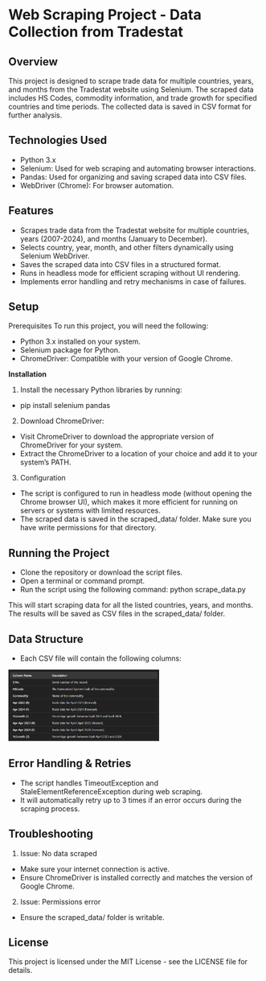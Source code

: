 # **Web Scraping Project - Data Collection from Tradestat**


**Overview**
----------------------------------------------------------------
This project is designed to scrape trade data for multiple countries, years, and months from the Tradestat website using Selenium. The scraped data includes HS Codes, commodity information, and trade growth for specified countries and time periods. The collected data is saved in CSV format for further analysis.

**Technologies Used**
----------------------------------------------------------------
* Python 3.x
* Selenium: Used for web scraping and automating browser interactions.
* Pandas: Used for organizing and saving scraped data into CSV files.
* WebDriver (Chrome): For browser automation.

**Features**
----------------------------------------------------------------
* Scrapes trade data from the Tradestat website for multiple countries, years (2007-2024), and months (January to December).
* Selects country, year, month, and other filters dynamically using Selenium WebDriver.
* Saves the scraped data into CSV files in a structured format.
* Runs in headless mode for efficient scraping without UI rendering.
* Implements error handling and retry mechanisms in case of failures.

**Setup**
----------------------------------------------------------------
Prerequisites
To run this project, you will need the following:

* Python 3.x installed on your system.
* Selenium package for Python.
* ChromeDriver: Compatible with your version of Google Chrome.

**Installation**
1) Install the necessary Python libraries by running:
* pip install selenium pandas

2) Download ChromeDriver:
* Visit ChromeDriver to download the appropriate version of ChromeDriver for your system.
* Extract the ChromeDriver to a location of your choice and add it to your system’s PATH.

3) Configuration
* The script is configured to run in headless mode (without opening the Chrome browser UI), which makes it more efficient for running on servers or systems with limited resources.
* The scraped data is saved in the scraped_data/ folder. Make sure you have write permissions for that directory.

**Running the Project**
----------------------------------------------------
* Clone the repository or download the script files.
* Open a terminal or command prompt.
* Run the script using the following command:  python scrape_data.py


This will start scraping data for all the listed countries, years, and months. The results will be saved as CSV files in the scraped_data/ folder.

**Data Structure**
----------------------------------------------------
* Each CSV file will contain the following columns:
<img src="assets/image.png" alt="Data Structure" width="300"/>


**Error Handling & Retries**
----------------------------------------------------
* The script handles TimeoutException and StaleElementReferenceException during web scraping.
* It will automatically retry up to 3 times if an error occurs during the scraping process.

**Troubleshooting**
----------------------------------------------------
1) Issue: No data scraped

* Make sure your internet connection is active.
* Ensure ChromeDriver is installed correctly and matches the version of Google Chrome.
2) Issue: Permissions error

* Ensure the scraped_data/ folder is writable.

**License**
----------------------------------------------------
This project is licensed under the MIT License - see the LICENSE file for details.